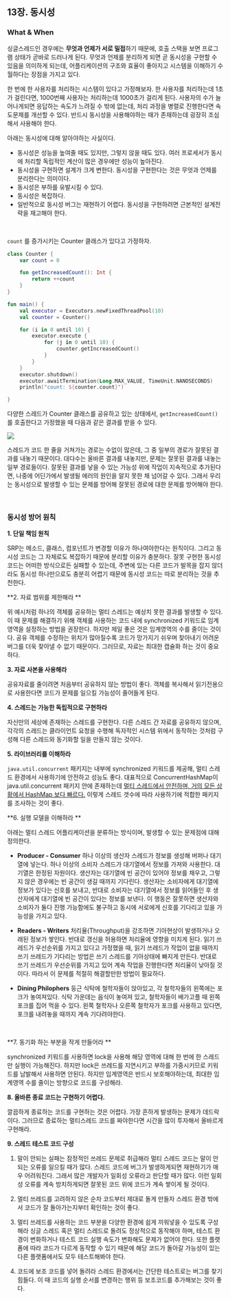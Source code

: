 ## 13장. 동시성

### What & When
싱글스레드인 경우에는 **무엇과 언제가 서로 밀접**하기 때문에, 호출 스택을 보면 프로그램 상태가 곧바로 드러나게 된다. 무엇과 언제를 분리하게 되면 곧 동시성을 구현할 수 있음을 의미하게 되는데, 어플리케이션의 구조와 효율이 좋아지고 시스템을 이해하기 수월하다는 장점을 가지고 있다. 

한 번에 한 사용자를 처리하는 시스템이 있다고 가정해보자. 한 사용자를 처리하는데 1초가 걸린다면, 1000번째 사용자는 처리하는데 1000초가 걸리게 된다. 사용자의 수가 늘어나게되면 응답하는 속도가 느려질 수 밖에 없는데, 처리 과정을 병렬로 진행한다면 속도문제를 개선할 수 있다. 반드시 동시성을 사용해야하는 때가 존재하는데 굉장히 조심해서 사용해야 한다.


아래는 동시성에 대해 알아야하는 사실이다.

* 동시성은 성능을 높여줄 때도 있지만, 그렇지 않을 때도 있다. 여러 프로세서가 동시에 처리할 독립적인 계산이 많은 경우에만 성능이 높아진다.
* 동시성을 구현하면 설계가 크게 변한다. 동시성을 구현한다는 것은 무엇과 언제를 분리한다는 의미이다.
* 동시성은 부하를 유발시킬 수 있다.
* 동시성은 복잡하다.
* 일반적으로 동시성 버그는 재현하기 어렵다. 동시성을 구현하려면 근본적인 설계전략을 재고해야 한다.

<br>

`count` 를 증가시키는 Counter 클래스가 있다고 가정하자.

``` kotlin
class Counter {
    var count = 0

    fun getIncreasedCount(): Int {
        return ++count
    }
}

fun main() {
    val executor = Executors.newFixedThreadPool(10)
    val counter = Counter()

    for (i in 0 until 10) {
        executor.execute {
            for (j in 0 until 10) {
                counter.getIncreasedCount()
            }
        }
    }
    executor.shutdown()
    executor.awaitTermination(Long.MAX_VALUE, TimeUnit.NANOSECONDS)
    println("count: ${counter.count}")

}
```

다양한 스레드가 Counter 클래스를 공유하고 있는 상태에서, `getIncreasedCount()` 를 호출한다고 가정했을 때 다음과 같은 결과를 받을 수 있다.

![](https://images.velog.io/images/jshme/post/4bc4d4b6-4eef-4a89-bc4a-535875895881/Oct-22-2021%2001-42-01.gif)

스레드가 코드 한 줄을 거쳐가는 경로는 수없이 많은데, 그 중 일부의 경로가 잘못된 결과를 내놓기 때문이다. 대다수는 올바른 결과를 내놓지만, 문제는 잘못된 결과를 내놓는 일부 경로들이다. 잘못된 결과를 낳을 수 있는 가능성 위에 작업이 지속적으로 추가된다면, 나중에 어딘가에서 발생될 에러의 원인을 알지 못한 채 넘어갈 수 있다. 그래서 우리는 동시성으로 발생할 수 있는 문제를 방어해 잘못된 경로에 대한 문제를 방어해야 한다.

<br>

### 동시성 방어 원칙

**1. 단일 책임 원칙**

SRP는 메소드, 클래스, 컴포넌트가 변경할 이유가 하나여야한다는 원칙이다. 그리고 동시성 코드는 그 자체로도 복잡하기 때문에 분리할 이유가 충분하다. 잘못 구현한 동시성 코드는 어떠한 방식으로든 실패할 수 있는데, 주변에 있는 다른 코드가 발목을 잡지 않더라도 동시성 하나만으로도 충분히 어렵기 때문에 동시성 코드는 따로 분리하는 것을 추천한다.
<br>

**2. 자료 범위를 제한해라 **

위 예시처럼 하나의 객체를 공유하는 멀티 스레드는 예상치 못한 결과를 발생할 수 있다. 이 때 문제를 해결하기 위해 객체를 사용하는 코드 내에 synchronized 키워드로 임계영역을 설정하는 방법을 권장한다. 하지만 제일 좋은 것은 임계영역의 수를 줄이는 것이다. 공유 객체를 수정하는 위치가 많아질수록 코드가 망가지기 쉬우며 찾아내기 어려운 버그를 더욱 찾아낼 수 없기 때문이다. 그러므로, 자료는 최대한 캡슐화 하는 것이 중요하다.
<br>

**3. 자료 사본을 사용해라**

공유자료를 줄이려면 처음부터 공유하지 않는 방법이 좋다. 객체를 복사해서 읽기전용으로 사용한다면 코드가 문제를 일으킬 가능성이 줄어들게 된다.
<br>

**4. 스레드는 가능한 독립적으로 구현하라**

자신만의 세상에 존재하는 스레드를 구현한다. 다른 스레드 간 자료를 공유하지 않으며, 각각의 스레드는 클라이언트 요청을 수행해 독자적인 시스템 위에서 동작하는 것처럼 구성해 다른 스레드와 동기화할 일을 만들지 않는 것이다.
<br>

**5. 라이브러리를 이해하라**

`java.util.concurrent` 패키지는 내부에 synchronized 키워드를 제공해, 멀티 스레드 환경에서 사용하기에 안전하고 성능도 좋다. 대표적으로 ConcurrentHashMap이 java.util.concurrent 패키지 안에 존재하는데 [멀티 스레드에서 안전하며, 거의 모든 상황에서 HashMap 보다 빠르다.](https://jdm.kr/blog/197) 이렇게 스레드 갯수에 따라 사용하기에 적합한 패키지를 조사하는 것이 좋다. 
<br>

**6. 실행 모델을 이해하라 **

아래는 멀티 스레드 어플리케이션을 분류하는 방식이며, 발생할 수 있는 문제점에 대해 정의한다.

* **Producer - Consumer**
하나 이상의 생산자 스레드가 정보를 생성해 버퍼나 대기열에 넣는다. 하나 이상의 소비자 스레드가 대기열에서 정보를 가져와 사용한다. 대기열은 한정된 자원이다. 생산자는 대기열에 빈 공간이 있어야 정보를 채우고, 그렇지 않은 경우에는 빈 공간이 생길 때까지 기다린다. 생산자는 소비자에게 대기열에 정보가 있다는 신호를 보내고, 반대로 소비자는 대기열에서 정보를 읽어들인 후 생산자에게 대기열에 빈 공간이 있다는 정보를 보낸다. 이 행동은 잘못하면 생산자와 소비자가 둘다 진행 가능함에도 불구하고 동시에 서로에게 신호를 기다리고 있을 가능성을 가지고 있다.

* **Readers - Writers**
처리율(Throughput)을 강조하면 기아현상이 발생하거나 오래된 정보가 쌓인다. 반대로 갱신을 허용하면 처리율에 영향을 미치게 된다. 읽기 쓰레드가 우선순위를 가지고 있다고 가정했을 때, 읽기 쓰레드가 작업이 없을 때까지 쓰기 쓰레드가 기다리는 방법은 쓰기 스레드를 기아상태에 빠지게 만든다. 반대로 쓰기 쓰레드가 우선순위를 가지고 있어 계속 작업을 진행한다면 처리율이 낮아질 것이다. 따라서 이 문제를 적절히 해결할만한 방법이 필요하다.

* **Dining Philophers**
둥근 식탁에 철학자들이 앉아있고, 각 철학자들의 왼쪽에는 포크가 놓여져있다. 식탁 가운데는 음식이 놓여져 있고, 철학자들이 배가고플 때 왼쪽 포크를 집어 먹을 수 있다. 왼쪽 철학자나 오른쪽 철학자가 포크를 사용하고 있다면, 포크를 내려놓을 때까지 계속 기다려야한다. 
<br>

**7. 동기화 하는 부분을 작게 만들어라 **

synchronized 키워드를 사용하면 lock을 사용해 해당 영역에 대해 한 번에 한 스레드만 실행이 가능해진다. 하지만 lock은 쓰레드를 지연시키고 부하를 가중시키므로 키워드를 남발해서 사용하면 안된다. 하지만 임계영역은 반드시 보호해야하는데, 최대한 임계영역 수를 줄이는 방향으로 코드를 구성해라.
<br>

**8. 올바른 종료 코드는 구현하기 어렵다.**

깔끔하게 종료하는 코드를 구현하는 것은 어렵다. 가장 흔하게 발생하는 문제가 데드락이다. 그러므로 종료하는 멀티스레드 코드를 짜야한다면 시간을 많이 투자해서 올바르게 구현해라.
<br>

**9. 스레드 테스트 코드 구성**

1. 말이 안되는 실패는 잠정적인 쓰레드 문제로 취급해라
멀티 스레드 코드는 말이 안되는 오류를 일으킬 때가 많다. 스레드 코드에 버그가 발생하게되면 재현하기가 매우 어려워진다. 그래서 많은 개발자가 일회성 오류라고 판단할 때가 많다. 이런 일회성 오류를 계속 방치하게되면 잘못된 코드 위에 코드가 계속 쌓이게 될 것이다.

2. 멀티 쓰레드를 고려하지 않은 순차 코드부터 제대로 돌게 만들자
스레드 환경 밖에서 코드가 잘 돌아가는지부터 확인하는 것이 좋다.

3. 멀티 쓰레드를 사용하는 코드 부분을 다양한 환경에 쉽게 끼워넣을 수 있도록 구성해라
싱글 스레드 혹은 멀티 스레드로 돌려도 정상적으로 동작해야 하며, 테스트 환경이 변화하거나 테스트 코드 실행 속도가 변화해도 문제가 없어야 한다. 또한 플랫폼에 따라 코드가 다르게 동작할 수 있기 때문에 해당 코드가 돌아갈 가능성이 있는 다른 플랫폼에서도 모두 테스트해봐야 한다.

4. 코드에 보조 코드를 넣어 돌려라
스레드 환경에서는 간단한 테스트로는 버그를 찾기 힘들다. 이 때 코드의 실행 순서를 변경하는 행위 등 보조코드를 추가해보는 것이 좋다.

<br>
<br>